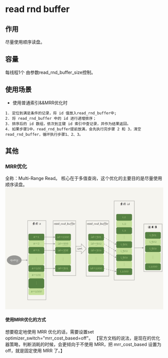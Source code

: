 # read rnd buffer

## 作用
尽量使用顺序读盘。

## 容量
每线程1个
由参数read_rnd_buffer_size控制。

## 使用场景

- 使用普通索引&&MRR优化时

```
1. 定位到满足条件的记录，将 id 值放入read_rnd_buffer中;
2. 将 read_rnd_buffer 中的 id 进行递增排序；
3. 排序后的 id 数组，依次到主键 id 索引中查记录，并作为结果返回。
4. 如果步骤1中，read_rnd_buffer提前放满，会先执行完步骤 2 和 3，清空read_rnd_buffer，循环执行步骤1、2、3。
```

## 其他

### MRR优化
全称：Multi-Range Read。
核心在于多值查询，这个优化的主要目的是尽量使用顺序读盘。
![](media/15816103598074/15827251716045.jpg)


#### 使用MRR优化的方式
想要稳定地使用 MRR 优化的话，需要设置set optimizer_switch="mrr_cost_based=off"。
【官方文档的说法，是现在的优化器策略，判断消耗的时候，会更倾向于不使用 MRR，把 mrr_cost_based 设置为 off，就是固定使用 MRR 了。】
